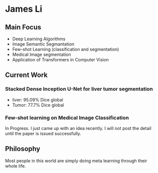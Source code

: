 # James Li

## Main Focus
+ Deep Learning Algorithms
+ Image Semantic Segmantation
+ Few-shot Learning (classification and segmentation)
+ Medical Image segmentation
+ Application of Transformers in Computer Vision

## Current Work
### Stacked Dense Inception U-Net for liver tumor segmentation
+ liver: 95.09% Dice global
+ Tumor: 77.7% Dice global

### Few-shot learning on Medical Image Classification
In Progress. I just came up with an idea recently. I will not post the detail until the paper is issued successfully.

## Philosophy
Most people in this world are simply doing meta learning through their whole life.
